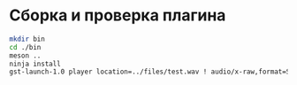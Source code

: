 # Сборка и проверка плагина
```sh
mkdir bin
cd ./bin
meson ..
ninja install
gst-launch-1.0 player location=../files/test.wav ! audio/x-raw,format=S16LE,channels=1,rate=48000 ! autoaudiosink
```
